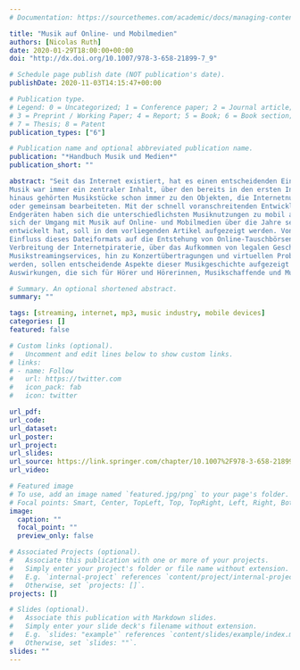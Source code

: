 ```yaml
---
# Documentation: https://sourcethemes.com/academic/docs/managing-content/

title: "Musik auf Online- und Mobilmedien"
authors: [Nicolas Ruth]
date: 2020-01-29T18:00:00+00:00
doi: "http://dx.doi.org/10.1007/978-3-658-21899-7_9"

# Schedule page publish date (NOT publication's date).
publishDate: 2020-11-03T14:15:47+00:00

# Publication type.
# Legend: 0 = Uncategorized; 1 = Conference paper; 2 = Journal article;
# 3 = Preprint / Working Paper; 4 = Report; 5 = Book; 6 = Book section;
# 7 = Thesis; 8 = Patent
publication_types: ["6"]

# Publication name and optional abbreviated publication name.
publication: "*Handbuch Musik und Medien*"
publication_short: ""

abstract: "Seit das Internet existiert, hat es einen entscheidenden Einfluss auf unsere Musikkultur ausgeübt. 
Musik war immer ein zentraler Inhalt, über den bereits in den ersten Internetforen diskutiert wurde. Darüber 
hinaus gehörten Musikstücke schon immer zu den Objekten, die Internetnutzer*innen untereinander austauschten 
oder gemeinsam bearbeiteten. Mit der schnell voranschreitenden Entwicklung von internetfähigen mobilen 
Endgeräten haben sich die unterschiedlichsten Musiknutzungen zu mobil ausübbaren Tätigkeiten entwickelt. Wie 
sich der Umgang mit Musik auf Online- und Mobilmedien über die Jahre seit der Entstehung des Internets 
entwickelt hat, soll in dem vorliegenden Artikel aufgezeigt werden. Von der Entwicklung der MP3 und dem 
Einfluss dieses Dateiformats auf die Entstehung von Online-Tauschbörsen und der damit einhergehenden 
Verbreitung der Internetpiraterie, über das Aufkommen von legalen Geschäftsmodellen wie etwa den 
Musikstreamingservices, hin zu Konzertübertragungen und virtuellen Proben, die über das Internet durchgeführt 
werden, sollen entscheidende Aspekte dieser Musikgeschichte aufgezeigt werden. Im Zentrum stehen dabei die 
Auswirkungen, die sich für Hörer und Hörerinnen, Musikschaffende und Musikindustrie ergaben."

# Summary. An optional shortened abstract.
summary: ""

tags: [streaming, internet, mp3, music industry, mobile devices]
categories: []
featured: false

# Custom links (optional).
#   Uncomment and edit lines below to show custom links.
# links:
# - name: Follow
#   url: https://twitter.com
#   icon_pack: fab
#   icon: twitter

url_pdf:
url_code:
url_dataset:
url_poster:
url_project:
url_slides:
url_source: https://link.springer.com/chapter/10.1007%2F978-3-658-21899-7_9
url_video:

# Featured image
# To use, add an image named `featured.jpg/png` to your page's folder.
# Focal points: Smart, Center, TopLeft, Top, TopRight, Left, Right, BottomLeft, Bottom, BottomRight.
image:
  caption: ""
  focal_point: ""
  preview_only: false

# Associated Projects (optional).
#   Associate this publication with one or more of your projects.
#   Simply enter your project's folder or file name without extension.
#   E.g. `internal-project` references `content/project/internal-project/index.md`.
#   Otherwise, set `projects: []`.
projects: []

# Slides (optional).
#   Associate this publication with Markdown slides.
#   Simply enter your slide deck's filename without extension.
#   E.g. `slides: "example"` references `content/slides/example/index.md`.
#   Otherwise, set `slides: ""`.
slides: ""
---
```

